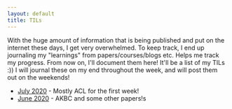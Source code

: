 ```yaml
---
layout: default
title: TILs
---
```


With the huge amount of information that is being published and put on the internet these days, I get very overwhelmed. To keep track, I end up journaling my "learnings" from papers/courses/blogs etc. Helps me track my progress. From now on, I'll document them here! It'll be a list of my TILs :)) I will journal these on my end throughout the week, and will post them out on the weekends!

* [July 2020](july_2020.md) - Mostly ACL for the first week!
* [June 2020](june_2020.md) - AKBC and some other papers!s
